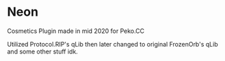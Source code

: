 # Neon
Cosmetics Plugin made in mid 2020 for Peko.CC

Utilized Protocol.RIP's qLib then later changed to original FrozenOrb's qLib and some other stuff idk.
